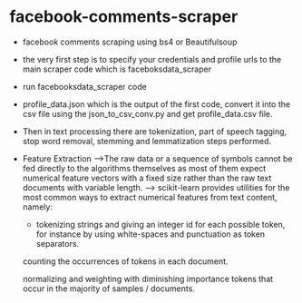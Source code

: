 # facebook-comments-scraper
- facebook comments scraping using bs4 or Beautifulsoup
- the very first step is to specify your credentials and profile urls to the main scraper code which is faceboksdata_scraper
- run facebooksdata_scraper code
- profile_data.json which is the output of the first code, convert it into the csv file using the json_to_csv_conv.py and get profile_data.csv file.
- Then in text processing there are tokenization, part of speech tagging, stop word removal, stemming and lemmatization steps performed.
- Feature Extraction
-->The raw data or a sequence of symbols cannot be fed directly to the algorithms themselves as most of them expect numerical feature vectors with a fixed size rather than the raw text documents with variable length.
--> scikit-learn provides utilities for the most common ways to extract numerical features from text content, namely:

    - tokenizing strings and giving an integer id for each possible token, for instance by using white-spaces and punctuation as token separators.

    counting the occurrences of tokens in each document.

    normalizing and weighting with diminishing importance tokens that occur in the majority of samples / documents.
